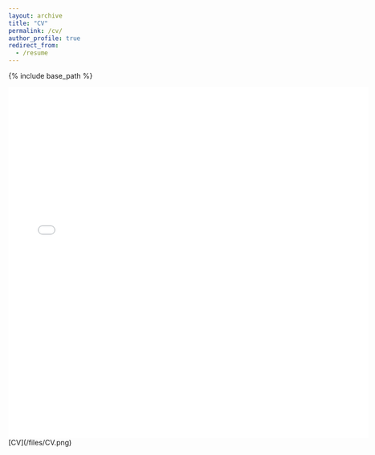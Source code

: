 ```yaml
---
layout: archive
title: "CV"
permalink: /cv/
author_profile: true
redirect_from:
  - /resume
---
```


{% include base_path %}

<iframe src="/files/CV.pdf" style="width:718px; height:700px;" frameborder="0"></iframe>
[CV](/files/CV.png)


